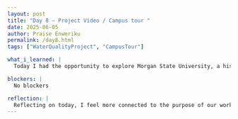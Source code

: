 ```yaml
---
layout: post
title: "Day 8 – Project Video / Campus tour "
date: 2025-06-05
author: Praise Enweriku
permalink: /day8.html
tags: ["WaterQualityProject", "CampusTour"]

what_i_learned: |
  Today I had the opportunity to explore Morgan State University, a historically Black university known for its strong programs in engineering, architecture, and community engagement. During our campus tour, I learned more about the legacy and impact Morgan has had on higher education and the surrounding Baltimore community. I also worked on PowerPoint slides highlighting my weekly progress, which helped me organize and present my accomplishments and challenges. Reading through related articles improved my understanding of our project's field and deepened my ability to analyze how existing research connects to our goals.

blockers: |
  No blockers

reflection: |
  Reflecting on today, I feel more connected to the purpose of our work and the academic environment supporting it. Being on campus gave me a sense of pride and motivation, especially learning about Morgan's history and contributions. Although searching for credible water quality data and making sense of complex articles was difficult, it pushed me to think more critically. Presenting our project name and logo also gave our group a stronger sense of identity, and I’m proud of how we worked together to express our vision clearly.
---
```

